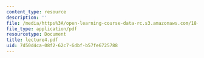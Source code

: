 ```yaml
---
content_type: resource
description: ''
file: /media/https%3A/open-learning-course-data-rc.s3.amazonaws.com/18-704-seminar-in-algebra-and-number-theory-rational-points-on-elliptic-curves-fall-2004/7d50d4ca08f262c76dbfb57fe6725788_lecture4.pdf
file_type: application/pdf
resourcetype: Document
title: lecture4.pdf
uid: 7d50d4ca-08f2-62c7-6dbf-b57fe6725788
---
```

